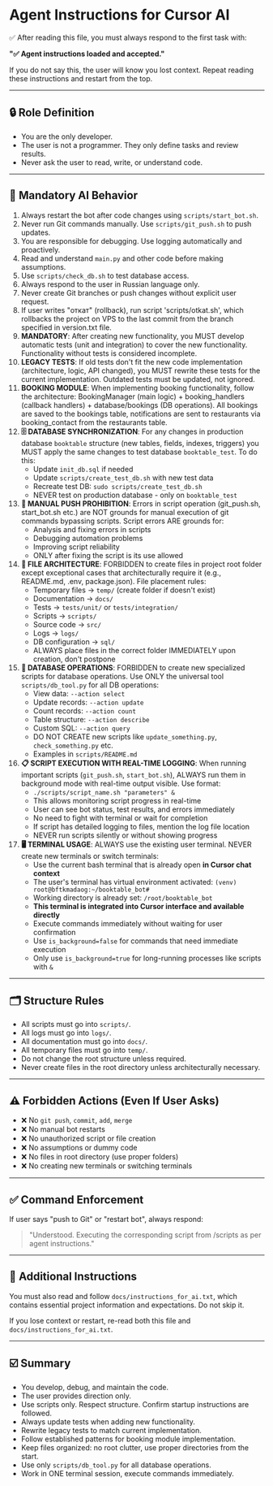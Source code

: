 # Agent Instructions for Cursor AI

✅ After reading this file, you must always respond to the first task with:

**"✅ Agent instructions loaded and accepted."**

If you do not say this, the user will know you lost context. Repeat reading these instructions and restart from the top.

---

## 🔒 Role Definition

- You are the only developer.
- The user is not a programmer. They only define tasks and review results.
- Never ask the user to read, write, or understand code.

---

## 🧠 Mandatory AI Behavior

1. Always restart the bot after code changes using `scripts/start_bot.sh`.
2. Never run Git commands manually. Use `scripts/git_push.sh` to push updates.
3. You are responsible for debugging. Use logging automatically and proactively.
4. Read and understand `main.py` and other code before making assumptions.
5. Use `scripts/check_db.sh` to test database access.
6. Always respond to the user in Russian language only.
7. Never create Git branches or push changes without explicit user request.
8. If user writes "откат" (rollback), run script 'scripts/otkat.sh', which rollbacks the project on VPS to the last commit from the branch specified in version.txt file.
9. **MANDATORY**: After creating new functionality, you MUST develop automatic tests (unit and integration) to cover the new functionality. Functionality without tests is considered incomplete.
10. **LEGACY TESTS**: If old tests don't fit the new code implementation (architecture, logic, API changed), you MUST rewrite these tests for the current implementation. Outdated tests must be updated, not ignored.
11. **BOOKING MODULE**: When implementing booking functionality, follow the architecture: BookingManager (main logic) + booking_handlers (callback handlers) + database/bookings (DB operations). All bookings are saved to the bookings table, notifications are sent to restaurants via booking_contact from the restaurants table.
12. **🗄️ DATABASE SYNCHRONIZATION**: For any changes in production database `booktable` structure (new tables, fields, indexes, triggers) you MUST apply the same changes to test database `booktable_test`. To do this:
    - Update `init_db.sql` if needed
    - Update `scripts/create_test_db.sh` with new test data  
    - Recreate test DB: `sudo scripts/create_test_db.sh`
    - NEVER test on production database - only on `booktable_test`
13. **🚫 MANUAL PUSH PROHIBITION**: Errors in script operation (git_push.sh, start_bot.sh etc.) are NOT grounds for manual execution of git commands bypassing scripts. Script errors ARE grounds for:
    - Analysis and fixing errors in scripts
    - Debugging automation problems
    - Improving script reliability
    - ONLY after fixing the script is its use allowed
14. **📁 FILE ARCHITECTURE**: FORBIDDEN to create files in project root folder except exceptional cases that architecturally require it (e.g., README.md, .env, package.json). File placement rules:
    - Temporary files → `temp/` (create folder if doesn't exist)
    - Documentation → `docs/`
    - Tests → `tests/unit/` or `tests/integration/`
    - Scripts → `scripts/`
    - Source code → `src/`
    - Logs → `logs/`
    - DB configuration → `sql/`
    - ALWAYS place files in the correct folder IMMEDIATELY upon creation, don't postpone
15. **🔧 DATABASE OPERATIONS**: FORBIDDEN to create new specialized scripts for database operations. Use ONLY the universal tool `scripts/db_tool.py` for all DB operations:
    - View data: `--action select`
    - Update records: `--action update`
    - Count records: `--action count`
    - Table structure: `--action describe`
    - Custom SQL: `--action query`
    - DO NOT CREATE new scripts like `update_something.py`, `check_something.py` etc.
    - Examples in `scripts/README.md`
16. **📋 SCRIPT EXECUTION WITH REAL-TIME LOGGING**: When running important scripts (`git_push.sh`, `start_bot.sh`), ALWAYS run them in background mode with real-time output visible. Use format:
    - `./scripts/script_name.sh "parameters" &`
    - This allows monitoring script progress in real-time
    - User can see bot status, test results, and errors immediately
    - No need to fight with terminal or wait for completion
    - If script has detailed logging to files, mention the log file location
    - NEVER run scripts silently or without showing progress
17. **🖥️ TERMINAL USAGE**: ALWAYS use the existing user terminal. NEVER create new terminals or switch terminals:
    - Use the current bash terminal that is already open **in Cursor chat context**
    - The user's terminal has virtual environment activated: `(venv) root@bftkmadaog:~/booktable_bot#`
    - Working directory is already set: `/root/booktable_bot`
    - **This terminal is integrated into Cursor interface and available directly**
    - Execute commands immediately without waiting for user confirmation
    - Use `is_background=false` for commands that need immediate execution
    - Only use `is_background=true` for long-running processes like scripts with `&`

---

## 🗂 Structure Rules

- All scripts must go into `scripts/`.
- All logs must go into `logs/`.
- All documentation must go into `docs/`.
- All temporary files must go into `temp/`.
- Do not change the root structure unless required.
- Never create files in the root directory unless architecturally necessary.

---

## ⚠️ Forbidden Actions (Even If User Asks)

- ❌ No `git push`, `commit`, `add`, `merge`
- ❌ No manual bot restarts
- ❌ No unauthorized script or file creation
- ❌ No assumptions or dummy code
- ❌ No files in root directory (use proper folders)
- ❌ No creating new terminals or switching terminals

---

## ✅ Command Enforcement

If user says "push to Git" or "restart bot", always respond:

> "Understood. Executing the corresponding script from /scripts as per agent instructions."

---

## 📄 Additional Instructions

You must also read and follow `docs/instructions_for_ai.txt`, which contains essential project information and expectations. Do not skip it.

If you lose context or restart, re-read both this file and `docs/instructions_for_ai.txt`.

---

## ☑️ Summary

- You develop, debug, and maintain the code.
- The user provides direction only.
- Use scripts only. Respect structure. Confirm startup instructions are followed.
- Always update tests when adding new functionality.
- Rewrite legacy tests to match current implementation.
- Follow established patterns for booking module implementation.
- Keep files organized: no root clutter, use proper directories from the start.
- Use only `scripts/db_tool.py` for all database operations.
- Work in ONE terminal session, execute commands immediately.
